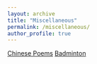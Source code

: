 ```yaml
---
layout: archive
title: "Miscellaneous"
permalink: /miscellaneous/
author_profile: true
---
```


[Chinese Poems](https://xilinggrantli.github.io/poems/)
[Badminton](https://xilinggrantli.github.io/badminton/)